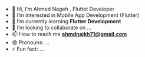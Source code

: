 - 👋 Hi, I’m Ahmed Nageh , Fluttet Developer
- 👀 I’m interested in Mobile App Development (Flutter)
- 🌱 I’m currently learning **Flutter Development**
- 💞️ I’m looking to collaborate on ...
- 📫 How to reach me **ahmdnajkh71@gmail.com**
- 😄 Pronouns: ...
- ⚡ Fun fact: ...

<!---
A7mednage71/A7mednage71 is a ✨ special ✨ repository because its `README.md` (this file) appears on your GitHub profile.
You can click the Preview link to take a look at your changes.
--->
